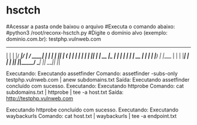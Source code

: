 # hsctch

#Acessar a pasta onde baixou o arquivo
#Executa o comando abaixo:
#python3 /root/reconx-hsctch.py 
#Digite o domínio alvo (exemplo: dominio.com.br): 
testphp.vulnweb.com


_    _  _____  _____ _______ _____ _    _
| |  | |/ ____|/ ____|__   __/ ____| |  | |
| |__| | (___ | |       | | | |    | |__| |
|  __  |\___ \| |       | | | |    |  __  |
| |  | |____) | |____   | | | |____| |  | |
|_|  |_|_____/ \_____|  |_|  \_____|_|  |_|
                                           

Executando: Executando assetfinder
Comando: assetfinder -subs-only testphp.vulnweb.com | anew subdomains.txt
Saída: 
Executando assetfinder concluído com sucesso.
Executando: Executando httprobe
Comando: cat subdomains.txt | httprobe | tee -a host.txt
Saída: http://testphp.vulnweb.com

Executando httprobe concluído com sucesso.
Executando: Executando waybackurls
Comando: cat host.txt | waybackurls | tee -a endpoint.txt
